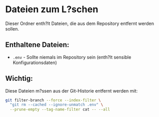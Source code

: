 # Dateien zum L?schen

Dieser Ordner enth?lt Dateien, die aus dem Repository entfernt werden sollen.

## Enthaltene Dateien:
- `.env` - Sollte niemals im Repository sein (enth?lt sensible Konfigurationsdaten)

## Wichtig:
Diese Dateien m?ssen aus der Git-Historie entfernt werden mit:
```bash
git filter-branch --force --index-filter \
  "git rm --cached --ignore-unmatch .env" \
  --prune-empty --tag-name-filter cat -- --all
```